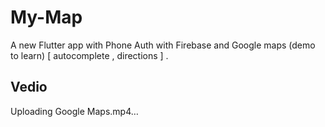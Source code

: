 # My-Map

A new Flutter app with Phone Auth with Firebase and Google maps (demo to learn) [ autocomplete , directions ] .

## Vedio

Uploading Google Maps.mp4…
